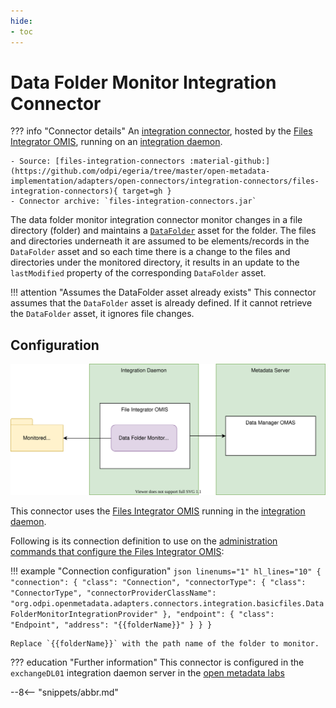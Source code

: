 ```yaml
---
hide:
- toc
---
```


<!-- SPDX-License-Identifier: CC-BY-4.0 -->
<!-- Copyright Contributors to the ODPi Egeria project. -->

# Data Folder Monitor Integration Connector

??? info "Connector details"
    An [integration connector](/egeria-docs/connectors/integration-connector), hosted by the [Files Integrator OMIS](/egeria-docs/services/omis/file-integrator/overview), running on an [integration daemon](/egeria-docs/concepts/integration-daemon).

    - Source: [files-integration-connectors :material-github:](https://github.com/odpi/egeria/tree/master/open-metadata-implementation/adapters/open-connectors/integration-connectors/files-integration-connectors){ target=gh }
    - Connector archive: `files-integration-connectors.jar`

The data folder monitor integration connector monitor changes in a file directory (folder) and maintains a [`DataFolder`](/egeria-docs/types/2/0220-files-and-folders/#datafolder) asset for the folder. The files and directories underneath it are assumed to be elements/records in the `DataFolder` asset and so each time there is a change to the files and directories under the monitored directory, it results in an update to the `lastModified` property of the corresponding `DataFolder` asset.

!!! attention "Assumes the DataFolder asset already exists"
    This connector assumes that the `DataFolder` asset is already defined. If it cannot retrieve the `DataFolder` asset, it ignores file changes.

## Configuration

![Operation of the data folder monitor integration connector](data-folder-monitor-integration-connector.svg)

This connector uses the [Files Integrator OMIS](/egeria-docs/services/omis/files-integrator/overview) running in the [integration daemon](/egeria-docs/concepts/integration-daemon).

Following is its connection definition to use on the [administration commands that configure the Files Integrator OMIS](/egeria-docs/guides/admin/servers/configuring-an-integration-daemon/#configure-the-integration-services):

!!! example "Connection configuration"
    ```json linenums="1" hl_lines="10"
    {
      "connection": {
        "class": "Connection",
        "connectorType": {
          "class": "ConnectorType",
          "connectorProviderClassName": "org.odpi.openmetadata.adapters.connectors.integration.basicfiles.DataFolderMonitorIntegrationProvider"
        },
        "endpoint": {
          "class": "Endpoint",
          "address": "{{folderName}}"
        }
      }
    }
    ```

    Replace `{{folderName}}` with the path name of the folder to monitor.

??? education "Further information"
    This connector is configured in the `exchangeDL01` integration daemon server in the [open metadata labs](/egeria-docs/getting-started/hands-on-labs)

--8<-- "snippets/abbr.md"
